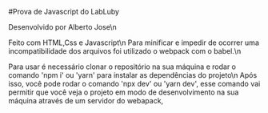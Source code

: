 #Prova de Javascript do LabLuby

Desenvolvido por Alberto Jose\n

Feito com HTML,Css e Javascript\n
Para minificar e impedir de ocorrer uma incompatibilidade dos arquivos foi utilizado o webpack com o babel.\n

Para usar é necessário clonar o repositório na sua máquina e rodar o comando 'npm i' ou 'yarn' para instalar as dependências do projeto\n
Após isso, você pode rodar o comando 'npx dev' ou 'yarn dev', esse comando vai permitir que você veja o projeto em modo de desenvolvimento na sua máquina através de um servidor do webapack,